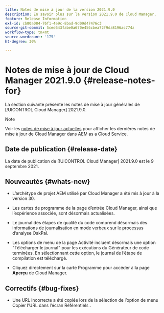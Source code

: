 ```yaml
---
title: Notes de mise à jour de la version 2021.9.0
description: En savoir plus sur la version 2021.9.0 de Cloud Manager.
feature: Release Information
exl-id: cb00a084-76f1-4e9c-8bad-9d09d47476c3
source-git-commit: 5ced643fabe0a670e456cbea72f9da8196ac774a
workflow-type: tm+mt
source-wordcount: '175'
ht-degree: 30%

---
```


# Notes de mise à jour de Cloud Manager 2021.9.0 {#release-notes-for}

La section suivante présente les notes de mise à jour générales de [!UICONTROL Cloud Manager] 2021.9.0.

>[!NOTE]
>Voir les [notes de mise à jour actuelles](https://experienceleague.adobe.com/en/docs/experience-manager-cloud-service/content/release-notes/cloud-manager/current#getting-access) pour afficher les dernières notes de mise à jour de Cloud Manager dans AEM as a Cloud Service.

## Date de publication {#release-date}

La date de publication de [!UICONTROL Cloud Manager] 2021.9.0 est le 9 septembre 2021.

## Nouveautés {#whats-new}

* L’archétype de projet AEM utilisé par Cloud Manager a été mis à jour à la version 30.

* Les cartes de programme de la page d’entrée Cloud Manager, ainsi que l’expérience associée, sont désormais actualisées.

* Le journal des étapes de qualité du code comprend désormais des informations de journalisation en mode verbeux sur le processus d’analyse OakPal.

* Les options de menu de la page Activité incluent désormais une option &quot;Télécharger le journal&quot; pour les exécutions du Générateur de code terminées. En sélectionnant cette option, le journal de l’étape de compilation est téléchargé.

* Cliquez directement sur la carte Programme pour accéder à la page **Aperçu** de Cloud Manager.

## Correctifs {#bug-fixes}

* Une URL incorrecte a été copiée lors de la sélection de l’option de menu Copier l’URL dans l’écran Référentiels .
